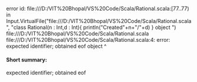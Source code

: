 error id: file:///D:/VIT%20Bhopal/VS%20Code/Scala/Rational.scala:[77..77) in Input.VirtualFile("file:///D:/VIT%20Bhopal/VS%20Code/Scala/Rational.scala", "class  Rational(n : Int,d : Int){
    println("Created"+n+"/"+d)
}
object ")
file:///D:/VIT%20Bhopal/VS%20Code/Scala/Rational.scala
file:///D:/VIT%20Bhopal/VS%20Code/Scala/Rational.scala:4: error: expected identifier; obtained eof
object 
       ^
#### Short summary: 

expected identifier; obtained eof
